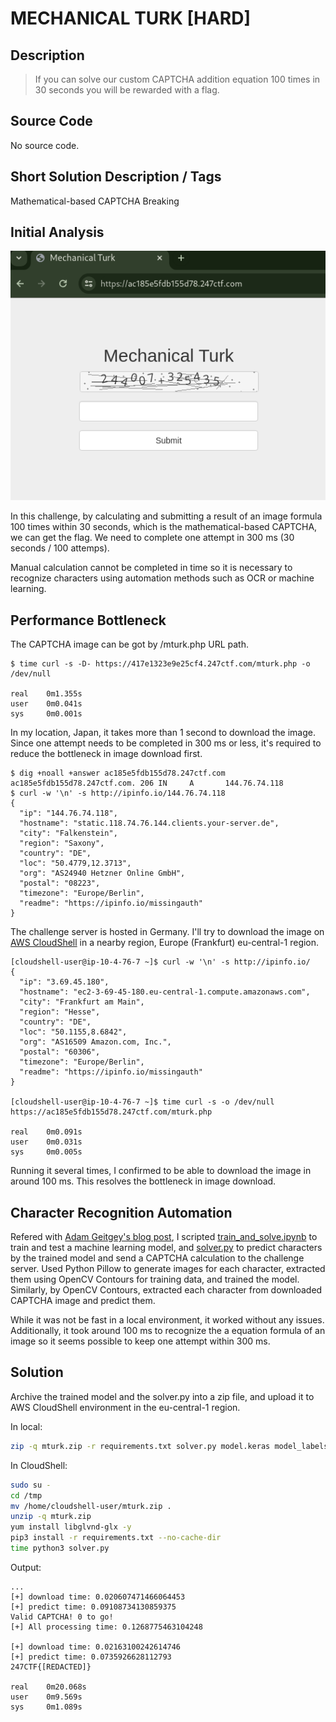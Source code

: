 # MECHANICAL TURK [HARD]

## Description

> If you can solve our custom CAPTCHA addition equation 100 times in 30 seconds you will be rewarded with a flag.

## Source Code

No source code.

## Short Solution Description / Tags

Mathematical-based CAPTCHA Breaking

## Initial Analysis

![1.png](img/1.png)

In this challenge, by calculating and submitting a result of an image formula 100 times within 30 seconds, which is the mathematical-based CAPTCHA, we can get the flag.
We need to complete one attempt in 300 ms (30 seconds / 100 attemps).

Manual calculation cannot be completed in time so it is necessary to recognize characters using automation methods such as OCR or machine learning.

## Performance Bottleneck

The CAPTCHA image can be got by /mturk.php URL path.

```console
$ time curl -s -D- https://417e1323e9e25cf4.247ctf.com/mturk.php -o /dev/null

real    0m1.355s
user    0m0.041s
sys     0m0.001s
```

In my location, Japan, it takes more than 1 second to download the image.
Since one attempt needs to be completed in 300 ms or less, it's required to reduce the bottleneck in image download first.

```console
$ dig +noall +answer ac185e5fdb155d78.247ctf.com
ac185e5fdb155d78.247ctf.com. 206 IN     A       144.76.74.118
$ curl -w '\n' -s http://ipinfo.io/144.76.74.118
{
  "ip": "144.76.74.118",
  "hostname": "static.118.74.76.144.clients.your-server.de",
  "city": "Falkenstein",
  "region": "Saxony",
  "country": "DE",
  "loc": "50.4779,12.3713",
  "org": "AS24940 Hetzner Online GmbH",
  "postal": "08223",
  "timezone": "Europe/Berlin",
  "readme": "https://ipinfo.io/missingauth"
}
```

The challenge server is hosted in Germany.
I'll try to download the image on [AWS CloudShell](https://aws.amazon.com/cloudshell/) in a nearby region, Europe (Frankfurt) eu-central-1 region.

```console
[cloudshell-user@ip-10-4-76-7 ~]$ curl -w '\n' -s http://ipinfo.io/
{
  "ip": "3.69.45.180",
  "hostname": "ec2-3-69-45-180.eu-central-1.compute.amazonaws.com",
  "city": "Frankfurt am Main",
  "region": "Hesse",
  "country": "DE",
  "loc": "50.1155,8.6842",
  "org": "AS16509 Amazon.com, Inc.",
  "postal": "60306",
  "timezone": "Europe/Berlin",
  "readme": "https://ipinfo.io/missingauth"
}

[cloudshell-user@ip-10-4-76-7 ~]$ time curl -s -o /dev/null https://ac185e5fdb155d78.247ctf.com/mturk.php

real    0m0.091s
user    0m0.031s
sys     0m0.005s
```

Running it several times, I confirmed to be able to download the image in around 100 ms.
This resolves the bottleneck in image download.

## Character Recognition Automation

Refered with [Adam Geitgey's blog post](https://medium.com/@ageitgey/how-to-break-a-captcha-system-in-15-minutes-with-machine-learning-dbebb035a710), I scripted [train_and_solve.ipynb](train_and_solve.ipynb) to train and test a machine learning model, and [solver.py](solver.py) to predict characters by the trained model and send a CAPTCHA calculation to the challenge server.
Used Python Pillow to generate images for each character, extracted them using OpenCV Contours for training data, and trained the model.
Similarly, by OpenCV Contours, extracted each character from downloaded CAPTCHA image and predict them.

While it was not be fast in a local environment, it worked without any issues.
Additionally, it took around 100 ms to recognize the a equation formula of an image so it seems possible to keep one attempt within 300 ms.

## Solution

Archive the trained model and the solver.py into a zip file, and upload it to AWS CloudShell environment in the eu-central-1 region.

In local:

```bash
zip -q mturk.zip -r requirements.txt solver.py model.keras model_labels.dat
```

In CloudShell:

```bash
sudo su -
cd /tmp
mv /home/cloudshell-user/mturk.zip .
unzip -q mturk.zip 
yum install libglvnd-glx -y
pip3 install -r requirements.txt --no-cache-dir
time python3 solver.py
```

Output:

```text
...
[+] download time: 0.020607471466064453
[+] predict time: 0.09108734130859375
Valid CAPTCHA! 0 to go!
[+] All processing time: 0.1268775463104248

[+] download time: 0.02163100242614746
[+] predict time: 0.0735926628112793
247CTF{[REDACTED]}

real    0m20.068s
user    0m9.569s
sys     0m1.089s
```
